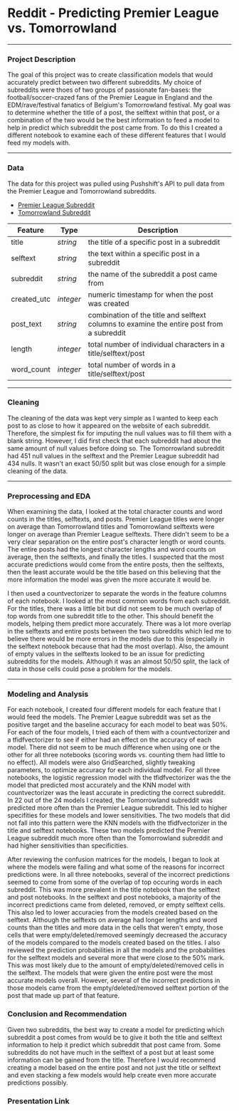 # Reddit - Predicting Premier League vs. Tomorrowland

---

### Project Description

The goal of this project was to create classification models that would accurately predict between two different subreddits.  My choice of subreddits were thoes of two groups of passionate fan-bases: the football/soccer-crazed fans of the Premier League in England and the EDM/rave/festival fanatics of Belgium's Tomorrowland festival.  My goal was to determine whether the title of a post, the selftext within that post, or a combination of the two would be the best information to feed a model to help in predict which subreddit the post came from.  To do this I created a different notebook to examine each of these different features that I would feed my models with.

---

### Data

The data for this project was pulled using Pushshift's API to pull data from the Premier League and Tomorrowland subreddits.

* [Premier League Subreddit](https://www.reddit.com/r/PremierLeague/)
* [Tomorrowland Subreddit](https://www.reddit.com/r/Tomorrowland/)

|Feature|Type|Description|
|---|---|---|
|title|*string*|the title of a specific post in a subreddit|
|selftext|*string*|the text within a specific post in a subreddit|
|subreddit|*string*|the name of the subreddit a post came from|
|created_utc|*integer*|numeric timestamp for when the post was created|
|post_text|*string*|combination of the title and selftext columns to examine the entire post from a subreddit|
|length|*integer*|total number of individual characters in a title/selftext/post|
|word_count|*integer*|total number of words in a title/selftext/post|

---

### Cleaning

The cleaning of the data was kept very simple as I wanted to keep each post to as close to how it appeared on the website of each subreddit.  Therefore, the simplest fix for imputing the null values was to fill them with a blank string.  However, I did first check that each subreddit had about the same amount of null values before doing so.  The Tomorrowland subreddit had 451 null values in the selftext and the Premier League subreddit had 434 nulls.  It wasn't an exact 50/50 split but was close enough for a simple cleaning of the data.

---

### Preprocessing and EDA

When examining the data, I looked at the total character counts and word counts in the titles, selftexts, and posts.  Premier League titles were longer on average than Tomorrowland titles and Tomorrowland selftexts were longer on average than Premier League selftexts.  There didn't seem to be a very clear separation on the entire post's character length or word counts.  The entire posts had the longest character lengths and word counts on average, then the selftexts, and finally the titles.  I suspected that the most accurate predictions would come from the entire posts, then the selftexts, then the least accurate would be the title based on this believing that the more information the model was given the more accurate it would be.

I then used a countvectorizer to separate the words in the feature columns of each notebook.  I looked at the most common words from each subreddit.  For the titles, there was a little bit but did not seem to be much overlap of top words from one subreddit title to the other.  This should benefit the models, helping them predict more accurately.  There was a lot more overlap in the selftexts and entire posts between the two subreddits which led me to believe there would be more errors in the models due to this (especially in the selftext notebook because that had the most overlap).  Also, the amount of empty values in the selftexts looked to be an issue for predicting subreddits for the models.  Although it was an almost 50/50 split, the lack of data in those cells could pose a problem for the models.

---

### Modeling and Analysis

For each notebook, I created four different models for each feature that I would feed the models.  The Premier League subreddit was set as the positive target and the baseline accuracy for each model to beat was 50%.  For each of the four models, I tried each of them with a countvectorizer and a tfidfvectorizer to see if either had an effect on the accuracy of each model.  There did not seem to be much difference when using one or the other for all three notebooks (scoring words vs. counting them had little to no effect).  All models were also GridSearched, slightly tweaking parameters, to optimize accuracy for each individual model.  For all three notebooks, the logistic regression model with the tfidfvectorizer was the the model that predicted most accurately and the KNN model with countvectorizer was the least accurate in predicting the correct subreddit.  In 22 out of the 24 models I created, the Tomorrowland subreddit was predicted more often than the Premier League subreddit.  This led to higher specifities for these models and lower sensitivities.  The two models that did not fall into this pattern were the KNN models with the tfidfvectorizer in the title and selftext notebooks.  These two models predicted the Premier League subreddit much more often than the Tomorrowland subreddit and had higher sensitivities than specificities.

After reviewing the confusion matrices for the models, I began to look at where the models were failing and what some of the reasons for incorrect predictions were.  In all three notebooks, several of the incorrect predictions seemed to come from some of the overlap of top occuring words in each subreddit.  This was more prevalent in the title notebook than the selftext and post notebooks.  In the selftext and post notebooks, a majority of the incorrect predictions came from deleted, removed, or empty selftext cells.  This also led to lower accuracies from the models created based on the selftext.  Although the selftexts on average had longer lengths and word counts than the titles and more data in the cells that weren't empty, those cells that were empty/deleted/removed seemingly decreased the accuracy of the models compared to the models created based on the titles.  I also reviewed the prediction probabilities in all the models and the probabilities for the selftext models and several more that were close to the 50% mark.  This was most likely due to the amount of empty/deleted/removed cells in the selftext.  The models that were given the entire post were the most accurate models overall.  However, several of the incorrect predictions in those models came from the empty/deleted/removed selftext portion of the post that made up part of that feature.

### Conclusion and Recommendation

Given two subreddits, the best way to create a model for predicting which subreddit a post comes from would be to give it both the title and selftext information to help it predict which subreddit that post came from.  Some subreddits do not have much in the selftext of a post but at least some information can be gained from the title.  Therefore I would recommend creating a model based on the entire post and not just the title or selftext and even stacking a few models would help create even more accurate predictions possibly.

### Presentation Link